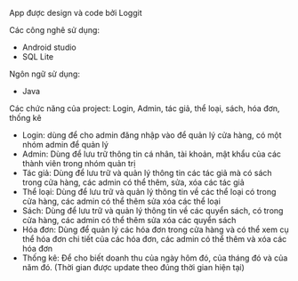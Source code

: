 App được design và code bởi Loggit

Các công nghê sử dụng:
- Android studio
- SQL Lite

Ngôn ngữ sử dụng:
- Java

Các chức năng của project: Login, Admin, tác giả, thể loại, sách, hóa đơn, thống kê
-	Login: dùng để cho admin đăng nhập vào để quản lý cửa hàng, có một nhóm admin để quản lý
-	Admin: Dùng để lưu trữ thông tin cá nhân, tài khoản, mật khẩu của các thành viên trong nhóm quản trị
-	Tác giả: Dùng để lưu trữ và quản lý thông tin các tác giả mà có sách trong cửa hàng, các admin có thể thêm, sửa, xóa các tác giả
-	Thể loại: Dùng để lưu trữ và quản lý thông tin về các thể loại có trong cửa hàng, các admin có thể thêm sửa xóa các thể loại
-	Sách: Dùng để lưu trữ và quản lý thông tin về các quyển sách, có trong cửa hàng, các admin có thể thêm sửa xóa các quyển sách
-	Hóa đơn: Dùng để quản lý các hóa đơn trong cửa hàng và có thể xem cụ thể hóa đơn chi tiết của các hóa đơn, các admin có thể thêm và xóa các hóa đơn
-	Thống kê: Để cho biết doanh thu của ngày hôm đó, của tháng đó và của năm đó. (Thời gian được update theo đúng thời gian hiện tại)


